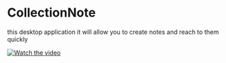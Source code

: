 # CollectionNote
this desktop application it will allow you to create  notes and reach to them  quickly  


[![Watch the video](https://imgur.com/undefined)](https://youtu.be/xt-YinY0OQg)
